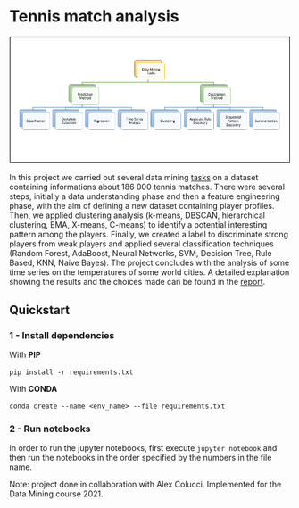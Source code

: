 # Tennis match analysis

![Data mining tasks](report/dm.png)

In this project we carried out several data mining [tasks](assignment.pdf) on a dataset containing informations about 186 000 tennis matches. There were several steps, initially a data understanding phase and then a feature engineering phase, with the aim of defining a new dataset containing player profiles. Then, we applied clustering analysis (k-means, DBSCAN, hierarchical clustering, EMA, X-means, C-means) to identify a potential interesting pattern among the players. Finally, we created a label to discriminate strong players from weak players and applied several classification techniques (Random Forest, AdaBoost, Neural Networks, SVM, Decision Tree, Rule Based, KNN, Naive Bayes). The project concludes with the analysis of some time series on the temperatures of some world cities. A detailed explanation showing the results and the choices made can be found in the [report](report/tennis.pdf).

## Quickstart

### 1 - Install dependencies

With **PIP**

    pip install -r requirements.txt

With **CONDA**

    conda create --name <env_name> --file requirements.txt

### 2 - Run notebooks

In order to run the jupyter notebooks, first execute `jupyter notebook` and then run the notebooks in the order specified by the numbers in the file name.

Note: project done in collaboration with Alex Colucci. Implemented for the Data Mining course 2021.